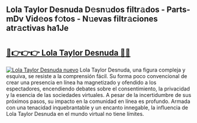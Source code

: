 ## Lola Taylor Desnuda D𝚎sn𝚞dos filtr𝚊dos - Parts-mDv Vid𝚎os f𝚘tos - N𝚞evas filtr𝚊ciones atr𝚊ctivas ha1Je

# <h2><a href="http://mb2ho0.tromn.icu/?c=Lola+Taylor+Desnuda">🔗👉👉👉 Lola Taylor Desnuda 🔗🔗</a></h2>

[![Lola Taylor Desnuda nuevo](https://i.imgur.com/pEAQMta.gif)](http://mb2ho0.tromn.icu/?c=Lola+Taylor+Desnuda)
Lola Taylor Desnuda, una figura compleja y esquiva, se resiste a la comprensión fácil. Su forma poco convencional de crear una presencia en línea ha magnetizado y ofendido a los espectadores, encendiendo debates sobre el consentimiento, la privacidad y la esencia de las sociedades virtuales. A pesar de la incertidumbre de sus próximos pasos, su impacto en la comunidad en línea es profundo. Armada con una tenacidad inquebrantable y un encanto innegable, la influencia de Lola Taylor Desnuda en el mundo virtual no tiene límites.

